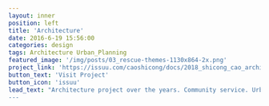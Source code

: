```yaml
---
layout: inner
position: left
title: 'Architecture'
date: 2016-6-19 15:56:00
categories: design
tags: Architecture Urban_Planning 
featured_image: '/img/posts/03_rescue-themes-1130x864-2x.png'
project_link: 'https://issuu.com/caoshicong/docs/2018_shicong_cao_architecture_portf'
button_text: 'Visit Project'
button_icon: 'issuu'
lead_text: "Architecture project over the years. Community service. Urban planning. 
---
```

